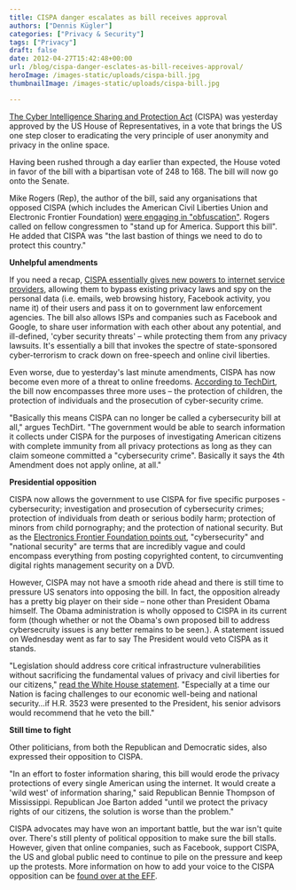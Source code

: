 ```yaml
---
title: CISPA danger escalates as bill receives approval
authors: ["Dennis Kügler"]
categories: ["Privacy & Security"]
tags: ["Privacy"]
draft: false
date: 2012-04-27T15:42:48+00:00
url: /blog/cispa-danger-esclates-as-bill-receives-approval/
heroImage: /images-static/uploads/cispa-bill.jpg
thumbnailImage: /images-static/uploads/cispa-bill.jpg

---
```

[The Cyber Intelligence Sharing and Protection Act][1] (CISPA) was yesterday approved by the US House of Representatives, in a vote that brings the US one step closer to eradicating the very principle of user anonymity and privacy in the online space.

Having been rushed through a day earlier than expected, the House voted in favor of the bill with a bipartisan vote of 248 to 168. The bill will now go onto the Senate.

Mike Rogers (Rep), the author of the bill, said any organisations that opposed CISPA (which includes the American Civil Liberties Union and Electronic Frontier Foundation) [were engaging in "obfuscation"][2]. Rogers called on fellow congressmen to "stand up for America. Support this bill". He added that CISPA was "the last bastion of things we need to do to protect this country."

**Unhelpful amendments**

If you need a recap, [CISPA essentially gives new powers to internet service providers][1], allowing them to bypass existing privacy laws and spy on the personal data (i.e. emails, web browsing history, Facebook activity, you name it) of their users and pass it on to government law enforcement agencies. The bill also allows ISPs and companies such as Facebook and Google, to share user information with each other about any potential, and ill-defined, 'cyber security threats' – while protecting them from any privacy lawsuits. It's essentially a bill that invokes the spectre of state-sponsored cyber-terrorism to crack down on free-speech and online civil liberties.

Even worse, due to yesterday's last minute amendments, CISPA has now become even more of a threat to online freedoms. [According to TechDirt][3], the bill now encompasses three more uses – the protection of children, the protection of individuals and the prosecution of cyber-security crime.

"Basically this means CISPA can no longer be called a cybersecurity bill at all," argues TechDirt. "The government would be able to search information it collects under CISPA for the purposes of investigating American citizens with complete immunity from all privacy protections as long as they can claim someone committed a "cybersecurity crime". Basically it says the 4th Amendment does not apply online, at all."

**Presidential opposition**

CISPA now allows the government to use CISPA for five specific purposes - cybersecurity; investigation and prosecution of cybersecurity crimes; protection of individuals from death or serious bodily harm; protection of minors from child pornography; and the protection of national security. But as the [Electronics Frontier Foundation points out][4], "cybersecurity" and "national security" are terms that are incredibly vague and could encompass everything from posting copyrighted content, to circumventing digital rights management security on a DVD.

However, CISPA may not have a smooth ride ahead and there is still time to pressure US senators into opposing the bill. In fact, the opposition already has a pretty big player on their side – none other than President Obama himself. The Obama administration is wholly opposed to CISPA in its current form (though whether or not the Obama's own proposed bill to address cybersecruity issues is any better remains to be seen.). A statement issued on Wednesday went as far to say The President would veto CISPA as it stands.

"Legislation should address core critical infrastructure vulnerabilities without sacrificing the fundamental values of privacy and civil liberties for our citizens," [read the White House statement][5]. "Especially at a time our Nation is facing challenges to our economic well-being and national security&#8230;if H.R. 3523 were presented to the President, his senior advisors would recommend that he veto the bill."

**Still time to fight**

Other politicians, from both the Republican and Democratic sides, also expressed their opposition to CISPA.

"In an effort to foster information sharing, this bill would erode the privacy protections of every single American using the internet. It would create a 'wild west' of information sharing," said Republican Bennie Thompson of Mississippi. Republican Joe Barton added "until we protect the privacy rights of our citizens, the solution is worse than the problem."

CISPA advocates may have won an important battle, but the war isn't quite over. There's still plenty of political opposition to make sure the bill stalls. However, given that online companies, such as Facebook, support CISPA, the US and global public need to continue to pile on the pressure and keep up the protests. More information on how to add your voice to the CISPA opposition can be [found over at the EFF][6].

 [1]: /blog/cispa-more-of-a-threat-to-online-privacy-than-sopa/
 [2]: http://www.guardian.co.uk/technology/2012/apr/24/cispa-cybersecurity-bill-opposed-obama
 [3]: http://www.techdirt.com/articles/20120426/14505718671/insanity-cispa-just-got-way-worse-then-passed-rushed-vote.shtml
 [4]: https://www.eff.org/deeplinks/2012/04/even-rogers-amendments-cispa-still-surveillance-bill
 [5]: http://www.whitehouse.gov/sites/default/files/omb/legislative/sap/112/saphr3523r_20120425.pdf
 [6]: https://www.eff.org/action
